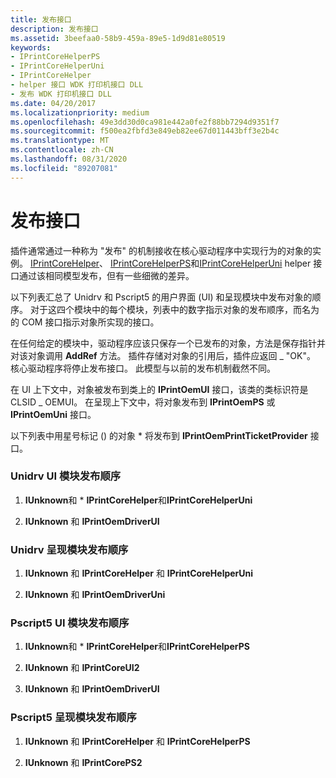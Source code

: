 ```yaml
---
title: 发布接口
description: 发布接口
ms.assetid: 3beefaa0-58b9-459a-89e5-1d9d81e80519
keywords:
- IPrintCoreHelperPS
- IPrintCoreHelperUni
- IPrintCoreHelper
- helper 接口 WDK 打印机接口 DLL
- 发布 WDK 打印机接口 DLL
ms.date: 04/20/2017
ms.localizationpriority: medium
ms.openlocfilehash: 49e3dd30d0ca981e442a0fe2f88bb7294d9351f7
ms.sourcegitcommit: f500ea2fbfd3e849eb82ee67d011443bff3e2b4c
ms.translationtype: MT
ms.contentlocale: zh-CN
ms.lasthandoff: 08/31/2020
ms.locfileid: "89207081"
---
```

# <a name="publishing-the-interfaces"></a>发布接口


插件通常通过一种称为 "发布" 的机制接收在核心驱动程序中实现行为的对象的实例。 [IPrintCoreHelper](/windows-hardware/drivers/ddi/prcomoem/nn-prcomoem-iprintcorehelper)、 [IPrintCoreHelperPS](/windows-hardware/drivers/ddi/prcomoem/nn-prcomoem-iprintcorehelperps)和[IPrintCoreHelperUni](/windows-hardware/drivers/ddi/prcomoem/nn-prcomoem-iprintcorehelperuni) helper 接口通过该相同模型发布，但有一些细微的差异。

以下列表汇总了 Unidrv 和 Pscript5 的用户界面 (UI) 和呈现模块中发布对象的顺序。 对于这四个模块中的每个模块，列表中的数字指示对象的发布顺序，而名为的 COM 接口指示对象所实现的接口。

在任何给定的模块中，驱动程序应该只保存一个已发布的对象，方法是保存指针并对该对象调用 **AddRef** 方法。 插件存储对对象的引用后，插件应返回 \_ "OK"。 核心驱动程序将停止发布接口。 此模型与以前的发布机制截然不同。

在 UI 上下文中，对象被发布到类上的 **IPrintOemUI** 接口，该类的类标识符是 CLSID \_ OEMUI。 在呈现上下文中，将对象发布到 **IPrintOemPS** 或 **IPrintOemUni** 接口。

以下列表中用星号标记 () 的对象 \* 将发布到 **IPrintOemPrintTicketProvider** 接口。

### <a name="unidrv-ui-module-publishing-order"></a><a href="" id="unidrv-ui-module-publishing-order"></a> Unidrv UI 模块发布顺序

1.  **IUnknown**和 \* **IPrintCoreHelper**和**IPrintCoreHelperUni**

2.  **IUnknown** 和 **IPrintOemDriverUI**

### <a name="unidrv-render-module-publishing-order"></a><a href="" id="unidrv-render-module-publishing-order"></a> Unidrv 呈现模块发布顺序

1.  **IUnknown** 和 **IPrintCoreHelper** 和 **IPrintCoreHelperUni**

2.  **IUnknown** 和 **IPrintOemDriverUni**

### <a name="pscript5-ui-module-publishing-order"></a><a href="" id="pscript5-ui-module-publishing-order"></a> Pscript5 UI 模块发布顺序

1.  **IUnknown**和 \* **IPrintCoreHelper**和**IPrintCoreHelperPS**

2.  **IUnknown** 和 **IPrintCoreUI2**

3.  **IUnknown** 和 **IPrintOemDriverUI**

### <a name="pscript5-render-module-publishing-order"></a><a href="" id="pscript5-render-module-publishing-order"></a> Pscript5 呈现模块发布顺序

1.  **IUnknown** 和 **IPrintCoreHelper** 和 **IPrintCoreHelperPS**

2.  **IUnknown** 和 **IPrintCorePS2**

 

